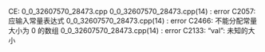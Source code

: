 
CE:
0_0_32607570_28473.cpp
0_0_32607570_28473.cpp(14) : error C2057: 应输入常量表达式
0_0_32607570_28473.cpp(14) : error C2466: 不能分配常量大小为 0 的数组
0_0_32607570_28473.cpp(14) : error C2133: “val”: 未知的大小